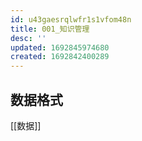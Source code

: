 ```yaml
---
id: u43gaesrqlwfr1s1vfom48n
title: 001_知识管理
desc: ''
updated: 1692845974680
created: 1692842400289
---
```



## 数据格式




[[数据]]